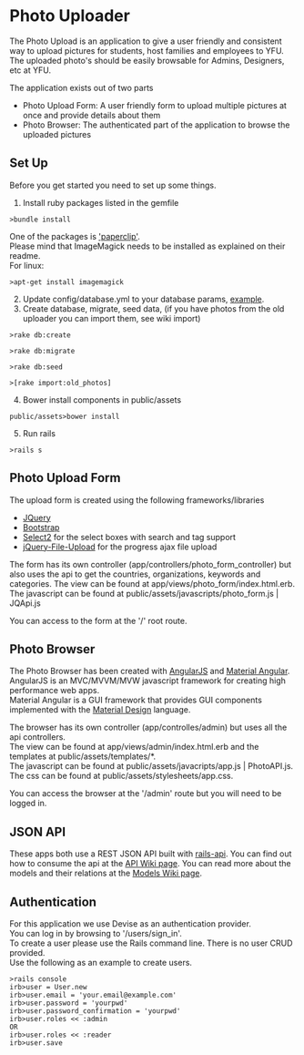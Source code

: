# Photo Uploader
The Photo Upload is an application to give a user friendly and consistent way to upload pictures for students, host families and employees to YFU. The uploaded photo's should be easily browsable for Admins, Designers, etc at YFU.

The application exists out of two parts
* Photo Upload Form: A user friendly form to upload multiple pictures at once and provide details about them
* Photo Browser: The authenticated part of the application to browse the uploaded pictures

## Set Up
Before you get started you need to set up some things.

1. Install ruby packages listed in the gemfile   
  ```
  >bundle install  
  ```    
  One of the packages is ['paperclip'](https://github.com/thoughtbot/paperclip).   
  Please mind that ImageMagick needs to be installed as explained on their readme.    
  For linux:  
  ```
  >apt-get install imagemagick
  ``` 
2. Update config/database.yml to your database params, [example](http://stackoverflow.com/a/7306399/2919731).
3. Create database, migrate, seed data, (if you have photos from the old uploader you can import them, see wiki import)   
  ```
  >rake db:create   
  ```   
  ```
  >rake db:migrate   
  ```   
  ```
  >rake db:seed  
  ```   
  ```
  >[rake import:old_photos]   
  ```   
4. Bower install components in public/assets   
  ```
  public/assets>bower install
  ```  
5. Run rails   
  ```
  >rails s  
  ```  

## Photo Upload Form
The upload form is created using the following frameworks/libraries
* [JQuery](http://jquery.com/)
* [Bootstrap](http://getbootstrap.com/)
* [Select2](https://select2.github.io/) for the select boxes with search and tag support
* [jQuery-File-Upload](https://github.com/blueimp/jQuery-File-Upload) for the progress ajax file upload

The form has its own controller (app/controllers/photo_form_controller) but also uses the api to get the countries, organizations, keywords and categories.
The view can be found at app/views/photo_form/index.html.erb.
The javascript can be found at public/assets/javascripts/photo_form.js | JQApi.js

You can access to the form at the '/' root route.

## Photo Browser
The Photo Browser has been created with [AngularJS](https://angularjs.org/) and [Material Angular](https://material.angularjs.org).   
AngularJS is an MVC/MVVM/MVW javascript framework for creating high performance web apps.   
Material Angular is a GUI framework that provides GUI components implemented with the [Material Design](http://www.google.com/design/) language.  

The browser has its own controller (app/controlles/admin) but uses all the api controllers.  
The view can be found at app/views/admin/index.html.erb and the templates at public/assets/templates/*.   
The javascript can be found at public/assets/javacripts/app.js | PhotoAPI.js.   
The css can be found at public/assets/stylesheets/app.css.   

You can access the browser at the '/admin' route but you will need to be logged in.

## JSON API
These apps both use a REST JSON API built with [rails-api](https://github.com/rails-api/rails-api).
You can find out how to consume the api at the [API Wiki page](https://github.com/yfu-is/photoupload/wiki/API).
You can read more about the models and their relations at the [Models Wiki page](https://github.com/yfu-is/photoupload/wiki/models).

## Authentication   
For this application we use Devise as an authentication provider.   
You can log in by browsing to '/users/sign_in'.    
To create a user please use the Rails command line. There is no user CRUD provided.   
Use the following as an example to create users.
```
>rails console
irb>user = User.new
irb>user.email = 'your.email@example.com'
irb>user.password = 'yourpwd'
irb>user.password_confirmation = 'yourpwd'
irb>user.roles << :admin
OR
irb>user.roles << :reader
irb>user.save
```
